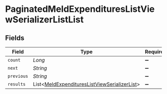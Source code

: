 # PaginatedMeldExpendituresListViewSerializerListList


## Fields

| Field                                                                                                         | Type                                                                                                          | Required                                                                                                      | Description                                                                                                   | Example                                                                                                       |
| ------------------------------------------------------------------------------------------------------------- | ------------------------------------------------------------------------------------------------------------- | ------------------------------------------------------------------------------------------------------------- | ------------------------------------------------------------------------------------------------------------- | ------------------------------------------------------------------------------------------------------------- |
| `count`                                                                                                       | *Long*                                                                                                        | :heavy_minus_sign:                                                                                            | N/A                                                                                                           | 123                                                                                                           |
| `next`                                                                                                        | *String*                                                                                                      | :heavy_minus_sign:                                                                                            | N/A                                                                                                           |                                                                                                               |
| `previous`                                                                                                    | *String*                                                                                                      | :heavy_minus_sign:                                                                                            | N/A                                                                                                           |                                                                                                               |
| `results`                                                                                                     | List<[MeldExpendituresListViewSerializerList](../../models/shared/MeldExpendituresListViewSerializerList.md)> | :heavy_minus_sign:                                                                                            | N/A                                                                                                           |                                                                                                               |